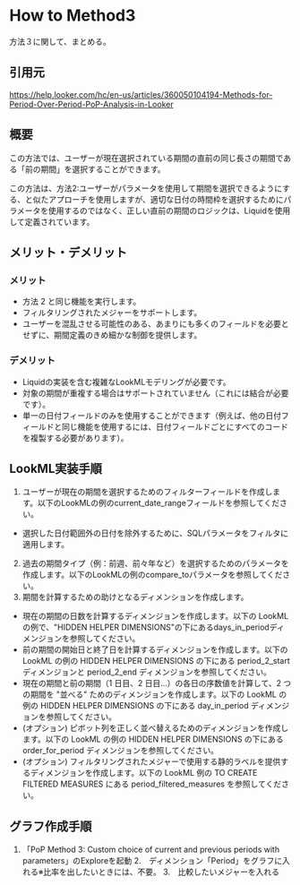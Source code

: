 # How to Method3

方法３に関して、まとめる。

## 引用元
https://help.looker.com/hc/en-us/articles/360050104194-Methods-for-Period-Over-Period-PoP-Analysis-in-Looker

## 概要
この方法では、ユーザーが現在選択されている期間の直前の同じ長さの期間である「前の期間」を選択することができます。

この方法は、方法2:ユーザーがパラメータを使用して期間を選択できるようにする、と似たアプローチを使用しますが、適切な日付の時間枠を選択するためにパラメータを使用するのではなく、正しい直前の期間のロジックは、Liquidを使用して定義されています。

## メリット・デメリット

### メリット
- 方法 2 と同じ機能を実行します。
- フィルタリングされたメジャーをサポートします。
- ユーザーを混乱させる可能性のある、あまりにも多くのフィールドを必要とせずに、期間定義のきめ細かな制御を提供します。

### デメリット
- Liquidの実装を含む複雑なLookMLモデリングが必要です。
- 対象の期間が重複する場合はサポートされていません（これには結合が必要です）。
- 単一の日付フィールドのみを使用することができます（例えば、他の日付フィールドと同じ機能を使用するには、日付フィールドごとにすべてのコードを複製する必要があります）。

## LookML実装手順
1. ユーザーが現在の期間を選択するためのフィルターフィールドを作成します。以下のLookMLの例のcurrent_date_rangeフィールドを参照してください。
  - 選択した日付範囲外の日付を除外するために、SQLパラメータをフィルタに適用します。
2. 過去の期間タイプ（例：前週、前々年など）を選択するためのパラメータを作成します。以下のLookMLの例のcompare_toパラメータを参照してください。
3. 期間を計算するための助けとなるディメンションを作成します。
  - 現在の期間の日数を計算するディメンジョンを作成します。以下の LookMLの例で、"HIDDEN HELPER DIMENSIONS"の下にあるdays_in_periodディメンジョンを参照してください。
  - 前の期間の開始日と終了日を計算するディメンジョンを作成します。以下の LookML の例の HIDDEN HELPER DIMENSIONS の下にある period_2_start ディメンジョンと period_2_end ディメンジョンを参照してください。
  - 現在の期間と前の期間（1 日目、2 日目...）の各日の序数値を計算して、2 つの期間を "並べる" ためのディメンジョンを作成します。以下の LookML の例の HIDDEN HELPER DIMENSIONS の下にある day_in_period ディメンジョンを参照してください。
  - (オプション) ピボット列を正しく並べ替えるためのディメンジョンを作成します。以下の LookML の例の HIDDEN HELPER DIMENSIONS の下にある order_for_period ディメンジョンを参照してください。
  - (オプション) フィルタリングされたメジャーで使用する静的ラベルを提供するディメンジョンを作成します。以下の LookML 例の TO CREATE FILTERED MEASURES にある period_filtered_measures を参照してください。

## グラフ作成手順
1. 「PoP Method 3: Custom choice of current and previous periods with parameters」のExploreを起動
2.　ディメンション「Period」をグラフに入れる※比率を出したいときには、不要。
3.　比較したいメジャーを入れる
